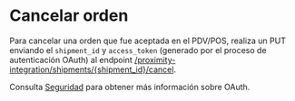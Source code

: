 # Cancelar orden

Para cancelar una orden que fue aceptada en el PDV/POS, realiza un PUT enviando el `shipment_id` y `access_token` (generado por el proceso de autenticación OAuth) al endpoint [/proximity-integration/shipments/{shipment_id}/cancel](/developers/es/reference/mp_delivery/_proximity-integration_shipments_shipment_id_cancel/put). 

Consulta [Seguridad](/developers/es/guides/additional-content/security/oauth/introduction) para obtener más información sobre OAuth.